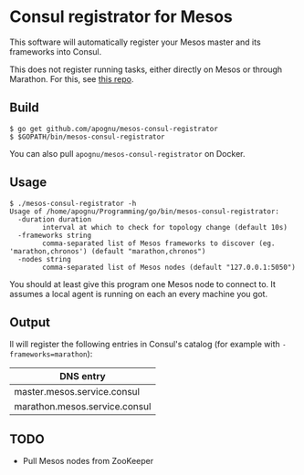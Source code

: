 # Consul registrator for Mesos

This software will automatically register your Mesos master and its frameworks into Consul.

This does not register running tasks, either directly on Mesos or through Marathon. For this, see [this repo](https://github.com/apognu/marathon-consul).

## Build

```
$ go get github.com/apognu/mesos-consul-registrator
$ $GOPATH/bin/mesos-consul-registrator
```

You can also pull ```apognu/mesos-consul-registrator``` on Docker.

## Usage

```
$ ./mesos-consul-registrator -h
Usage of /home/apognu/Programming/go/bin/mesos-consul-registrator:
  -duration duration
        interval at which to check for topology change (default 10s)
  -frameworks string
        comma-separated list of Mesos frameworks to discover (eg. 'marathon,chronos') (default "marathon,chronos")
  -nodes string
        comma-separated list of Mesos nodes (default "127.0.0.1:5050")
```

You should at least give this program one Mesos node to connect to. It assumes a local agent is running on each an every machine you got.

## Output

Il will register the following entries in Consul's catalog (for example with ```-frameworks=marathon```):

| DNS entry                     |
|-------------------------------|
| master.mesos.service.consul   |
| marathon.mesos.service.consul |

## TODO

 * Pull Mesos nodes from ZooKeeper
